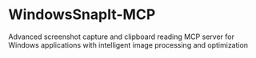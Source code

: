 # WindowsSnapIt-MCP
Advanced screenshot capture and clipboard reading MCP server for Windows applications with intelligent image processing and optimization
